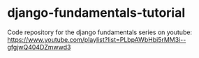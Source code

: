 # django-fundamentals-tutorial

Code repository for the django fundamentals series on youtube: https://www.youtube.com/playlist?list=PLbpAWbHbi5rMM3i--gfgjwQ404DZmwwd3
